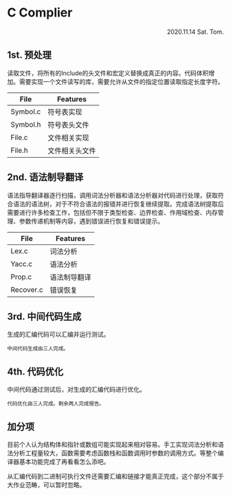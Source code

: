 # C Complier

<p align="right">2020.11.14 Sat. Tom.</p>

## 1st. 预处理

读取文件，将所有的Include的头文件和宏定义替换成真正的内容。代码体积增加。需要实现一个文件读写的库，需要允许从文件的指定位置读取指定长度字符。

| File     | Features       |
| -------- | -------------- |
| Symbol.c | 符号表实现     |
| Symbol.h | 符号表头文件   |
| File.c   | 文件相关实现   |
| File.h   | 文件相关头文件 |



## 2nd. 语法制导翻译

语法指导翻译器逐行扫描，调用词法分析器和语法分析器对代码进行处理，获取符合语法的语法树，对于不符合语法的报错并进行恢复继续提取。完成语法树提取后需要进行许多检查工作，包括但不限于类型检查、边界检查、作用域检查、内存管理、参数传递机制等内容，遇到错误进行恢复和错误提示。

| File      | Features     |
| --------- | ------------ |
| Lex.c     | 词法分析     |
| Yacc.c    | 语法分析     |
| Prop.c    | 语法制导翻译 |
| Recover.c | 错误恢复     |



## 3rd. 中间代码生成

生成的汇编代码可以汇编并运行测试。

`中间代码生成由三人完成。`



## 4th. 代码优化

中间代码通过测试后，对生成的汇编代码进行优化。

`代码优化由三人完成。剩余两人完成报告。`



## 加分项

目前个人认为结构体和指针或数组可能实现起来相对容易。手工实现词法分析和语法分析工程量较大，函数需要考虑函数栈和函数调用时参数的调用方式。等整个编译器基本功能完成了再看看怎么添吧。



从汇编代码到二进制可执行文件还需要汇编和链接才能真正完成，这个部分不属于大作业范畴，可以暂时忽略。